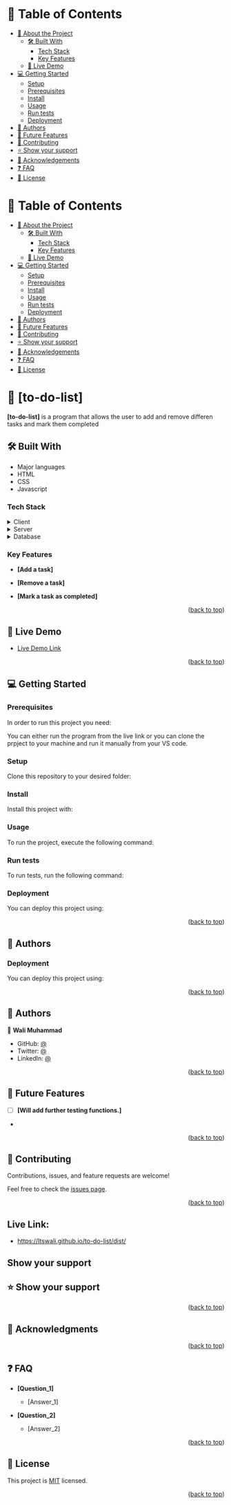 


# 📗 Table of Contents

- [📖 About the Project](#about-project)
  - [🛠 Built With](#built-with)
    - [Tech Stack](#tech-stack)
    - [Key Features](#key-features)
  - [🚀 Live Demo](#live-demo)
- [💻 Getting Started](#getting-started)
  - [Setup](#setup)
  - [Prerequisites](#prerequisites)
  - [Install](#install)
  - [Usage](#usage)
  - [Run tests](#run-tests)
  - [Deployment](#triangular_flag_on_post-deployment)
- [👥 Authors](#authors)
- [🔭 Future Features](#future-features)
- [🤝 Contributing](#contributing)
- [⭐️ Show your support](#support)
- [🙏 Acknowledgements](#acknowledgements)
- [❓ FAQ](#faq)
- [📝 License](#license)




# 📗 Table of Contents

- [📖 About the Project](#about-project)
  - [🛠 Built With](#built-with)
    - [Tech Stack](#tech-stack)
    - [Key Features](#key-features)
  - [🚀 Live Demo](#live-demo)
- [💻 Getting Started](#getting-started)
  - [Setup](#setup)
  - [Prerequisites](#prerequisites)
  - [Install](#install)
  - [Usage](#usage)
  - [Run tests](#run-tests)
  - [Deployment](#triangular_flag_on_post-deployment)
- [👥 Authors](#authors)
- [🔭 Future Features](#future-features)
- [🤝 Contributing](#contributing)
- [⭐️ Show your support](#support)
- [🙏 Acknowledgements](#acknowledgements)
- [❓ FAQ](#faq)
- [📝 License](#license)




# 📖 [to-do-list] <a name="to-do-list"></a>



**[to-do-list]** is a program that allows the user to add and remove differen tasks and mark them completed

## 🛠 Built With <a name="built-with"></a>

- Major languages
- HTML
- CSS
- Javascript

### Tech Stack <a name="tech-stack"></a>



<details>
  <summary>Client</summary>
  <ul>
    <li><a href="https://reactjs.org/">React.js</a></li>
  </ul>
</details>

<details>
  <summary>Server</summary>
  <ul>
    <li><a href="https://expressjs.com/">Express.js</a></li>
  </ul>
</details>

<details>
<summary>Database</summary>
  <ul>
    <li><a href="https://www.postgresql.org/">PostgreSQL</a></li>
  </ul>
</details>


### Key Features <a name="key-features"></a>



- **[Add a task]**
 
- **[Remove a task]**

- **[Mark a task as completed]**
  

<p align="right">(<a href="#readme-top">back to top</a>)</p>


## 🚀 Live Demo <a name="live-demo"></a>



- [Live Demo Link](https://Itswali.github.io/to-do-list/dist/)

<p align="right">(<a href="#readme-top">back to top</a>)</p>



## 💻 Getting Started <a name="getting-started"></a>



### Prerequisites

In order to run this project you need:

You can either run the program from the live link or you can clone the prpject to your machine and run it manually from your VS code.

### Setup

Clone this repository to your desired folder:

### Install

Install this project with:

### Usage

To run the project, execute the following command:


### Run tests

To run tests, run the following command:



### Deployment

You can deploy this project using:


<p align="right">(<a href="#readme-top">back to top</a>)</p>



## 👥 Authors <a name="authors"></a>




### Deployment

You can deploy this project using:


<p align="right">(<a href="#readme-top">back to top</a>)</p>



## 👥 Authors <a name="authors"></a>





👤 **Wali Muhammad**

- GitHub: [@](https://github.com/Itswali)
- Twitter: [@](https://twitter.com/WaliMuh94818599)
- LinkedIn: [@](https://www.linkedin.com/in/wali-muhammad-666040244/)


<p align="right">(<a href="#readme-top">back to top</a>)</p>



## 🔭 Future Features <a name="future-features"></a>








- [ ] **[Will add further testing functions.]**


- 
<p align="right">(<a href="#readme-top">back to top</a>)</p>



## 🤝 Contributing <a name="contributing"></a>

Contributions, issues, and feature requests are welcome!

Feel free to check the [issues page](../../issues/).

<p align="right">(<a href="#readme-top">back to top</a>)</p>


## Live Link:

- https://Itswali.github.io/to-do-list/dist/


## Show your support



## ⭐️ Show your support <a name="support"></a>



<p align="right">(<a href="#readme-top">back to top</a>)</p>



## 🙏 Acknowledgments <a name="acknowledgements"></a>


<p align="right">(<a href="#readme-top">back to top</a>)</p>



## ❓ FAQ <a name="faq"></a>



- **[Question_1]**

  - [Answer_1]

- **[Question_2]**

  - [Answer_2]

<p align="right">(<a href="#readme-top">back to top</a>)</p>



## 📝 License <a name="license"></a>

This project is [MIT](./LICENSE) licensed.


<p align="right">(<a href="#readme-top">back to top</a>)</p>

